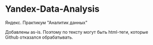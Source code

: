 # Yandex-Data-Analysis
Яндекс. Практикум "Аналитик данных"

Добавлены as-is. Поэтому по тексту могут быть html-теги, которые Github отказался обрабатывать.
